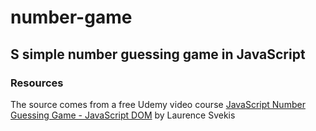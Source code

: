 # number-game

## S simple number guessing game in JavaScript

### Resources

The source comes from a free Udemy video course [JavaScript Number Guessing Game - JavaScript DOM](https://www.udemy.com/course/javascript-number-game/) by Laurence Svekis
